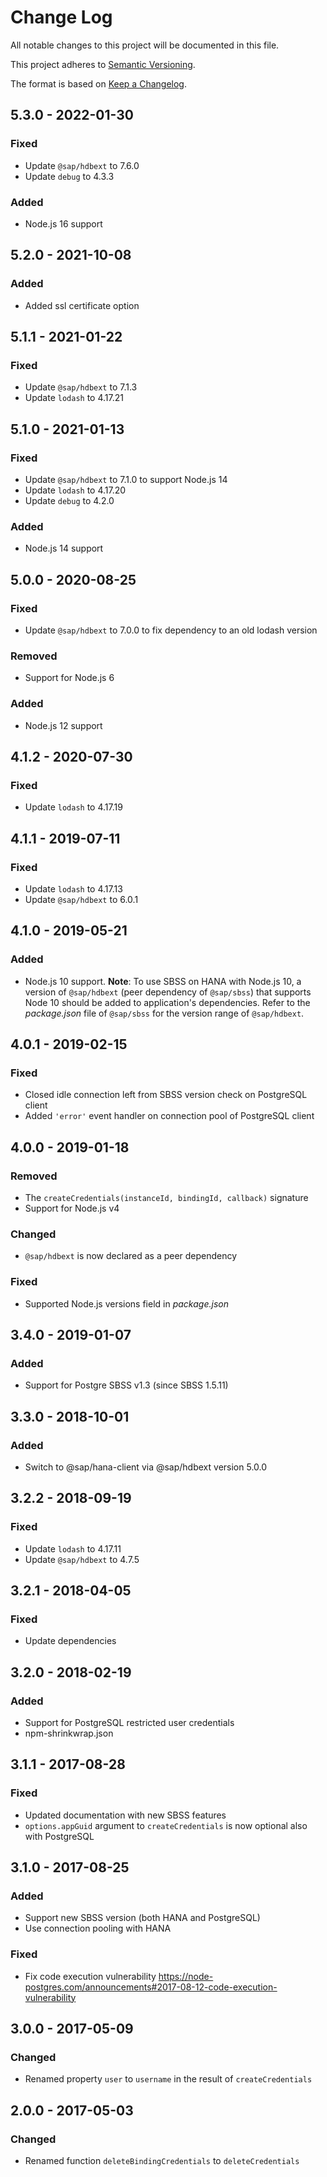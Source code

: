 # Change Log
All notable changes to this project will be documented in this file.

This project adheres to [Semantic Versioning](http://semver.org/).

The format is based on [Keep a Changelog](http://keepachangelog.com/).

## 5.3.0 - 2022-01-30

### Fixed
- Update `@sap/hdbext` to 7.6.0
- Update `debug` to 4.3.3

### Added
- Node.js 16 support

## 5.2.0 - 2021-10-08

### Added
- Added ssl certificate option 

## 5.1.1 - 2021-01-22

### Fixed
- Update `@sap/hdbext` to 7.1.3
- Update `lodash` to 4.17.21

## 5.1.0 - 2021-01-13

### Fixed
- Update `@sap/hdbext` to 7.1.0 to support Node.js 14
- Update `lodash` to 4.17.20
- Update `debug` to 4.2.0

### Added
- Node.js 14 support

## 5.0.0 - 2020-08-25

### Fixed
- Update `@sap/hdbext` to 7.0.0 to fix dependency to an old lodash version

### Removed
- Support for Node.js 6

### Added
- Node.js 12 support

## 4.1.2 - 2020-07-30

### Fixed
- Update `lodash` to 4.17.19

## 4.1.1 - 2019-07-11

### Fixed
- Update `lodash` to 4.17.13
- Update `@sap/hdbext` to 6.0.1

## 4.1.0 - 2019-05-21

### Added
- Node.js 10 support. **Note**: To use SBSS on HANA with Node.js 10,
a version of `@sap/hdbext` (peer dependency of `@sap/sbss`) that supports Node 10 should be added to application's dependencies.
Refer to the _package.json_ file of `@sap/sbss` for the version range of `@sap/hdbext`.

## 4.0.1 - 2019-02-15

### Fixed
- Closed idle connection left from SBSS version check on PostgreSQL client
- Added `'error'` event handler on connection pool of PostgreSQL client

<a name="4.0.0"></a>
## 4.0.0 - 2019-01-18

### Removed
- The `createCredentials(instanceId, bindingId, callback)` signature
- Support for Node.js v4

### Changed
- `@sap/hdbext` is now declared as a peer dependency

### Fixed
- Supported Node.js versions field in _package.json_

## 3.4.0 - 2019-01-07

### Added
- Support for Postgre SBSS v1.3 (since SBSS 1.5.11)

## 3.3.0 - 2018-10-01

### Added
- Switch to @sap/hana-client via @sap/hdbext version 5.0.0

## 3.2.2 - 2018-09-19

### Fixed
- Update `lodash` to 4.17.11
- Update `@sap/hdbext` to 4.7.5

## 3.2.1 - 2018-04-05

### Fixed
- Update dependencies

## 3.2.0 - 2018-02-19

### Added
 - Support for PostgreSQL restricted user credentials
 - npm-shrinkwrap.json

## 3.1.1 - 2017-08-28

### Fixed
- Updated documentation with new SBSS features
- `options.appGuid` argument to `createCredentials` is now optional also with PostgreSQL

## 3.1.0 - 2017-08-25

### Added
- Support new SBSS version (both HANA and PostgreSQL)
- Use connection pooling with HANA

### Fixed
- Fix code execution vulnerability https://node-postgres.com/announcements#2017-08-12-code-execution-vulnerability

## 3.0.0 - 2017-05-09

### Changed
- Renamed property `user` to `username` in the result of `createCredentials`

## 2.0.0 - 2017-05-03

### Changed
- Renamed function `deleteBindingCredentials` to `deleteCredentials`
